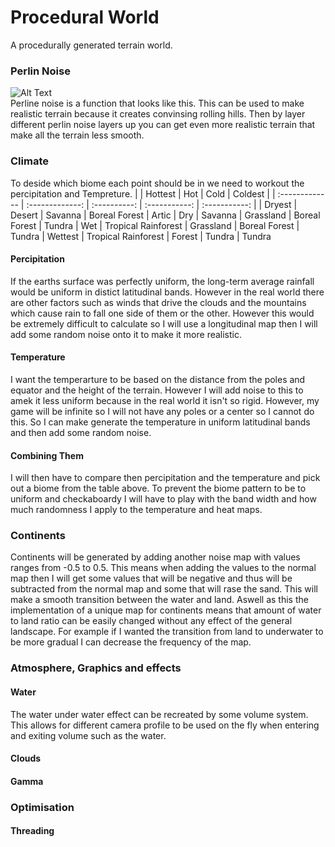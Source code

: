 # Procedural World
 A procedurally generated terrain world.
 
 ### Perlin Noise
 ![Alt Text](https://rtouti.github.io/assets/images/perlin-noise-texture.png)
 <br />Perline noise is a function that looks like this. This can be used to make realistic terrain because it creates convinsing rolling hills. Then by layer different perlin noise layers up you can get even more realistic terrain that make all the terrain less smooth. 
 

 ### Climate 
To deside which biome each point should be in we need to workout the percipitation and Tempreture. 
|                        | Hottest                 | Hot                | Cold              | Coldest    |
| :-------------   | :-------------:        | :----------:     | :-----------:   | :-----------: |
| Dryest             | Desert                   | Savanna         | Boreal Forest | Artic
| Dry                 | Savanna                 | Grassland      | Boreal Forest | Tundra
| Wet                 | Tropical Rainforest | Grassland      | Boreal Forest | Tundra
| Wettest           | Tropical Rainforest | Forest            | Tundra          | Tundra
 #### Percipitation 
 If the earths surface was perfectly uniform, the long-term average rainfall would be uniform in distict latitudinal bands. However in the real world there are other factors such as winds that drive the clouds and the mountains which cause rain to fall one side of them or the other. However this would be extremely difficult to calculate so I will use a longitudinal map then I will add some random noise onto it to make it more realistic. 
 
 #### Temperature
 I want the temperarture to be based on the distance from the poles and equator and the height of the terrain. However I will add noise to this to amek it less uniform because in the real world it isn't so rigid. However, my game will be infinite so I will not have any poles or a center so I cannot do this. So I can make generate the temperature in uniform latitudinal bands and then add some random noise. 
 
 #### Combining Them
 I will then have to compare then percipitation and the temperature and pick out a biome from the table above. To prevent the biome pattern to be to uniform and checkaboardy I will have to play with the band width and how much randomness I apply to the temperature and heat maps. 


### Continents 
Continents will be generated by adding another noise map with values ranges from -0.5 to 0.5. This means when adding the values to the normal map then I will get some values that will be negative and thus will be subtracted from the normal map and some that will rase the sand. This will make a smooth transition between the water and land. Aswell as this the implementation of a unique map for continents means that amount of water to land ratio can be easily changed without any effect of the general landscape. For example if I wanted the transition from land to underwater to be more gradual I can decrease the frequency of the map. 

### Atmosphere, Graphics and effects
#### Water 
The water under water effect can be recreated by some volume system. This allows for different camera profile to be used on the fly when entering and exiting volume such as the water. 
#### Clouds 

#### Gamma 

### Optimisation
#### Threading 
